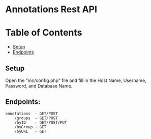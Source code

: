 # Annotations Rest API

# Table of Contents
- [Setup](#setup)
- [Endpoints](#endpoints)

## Setup
Open the "inc/config.php" file and fill in the Host Name, Username, Password, and Database Name.

## Endpoints:
```
annotations  - GET/POST
    /groups  - GET/POST
    /byID    - GET/POST/PUT
    /byGroup - GET
    /byURL   - GET
```
